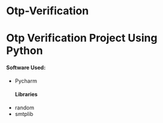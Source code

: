 # Otp-Verification
<h1> Otp Verification Project Using Python</h1>
<p>
  <h4> Software Used:</h4>
  <ul type="dot">
    <li>Pycharm</li>
    <h4> Libraries</h4>
    <li>random</li>
    <li>smtplib</li>
  </ul>
</p>
